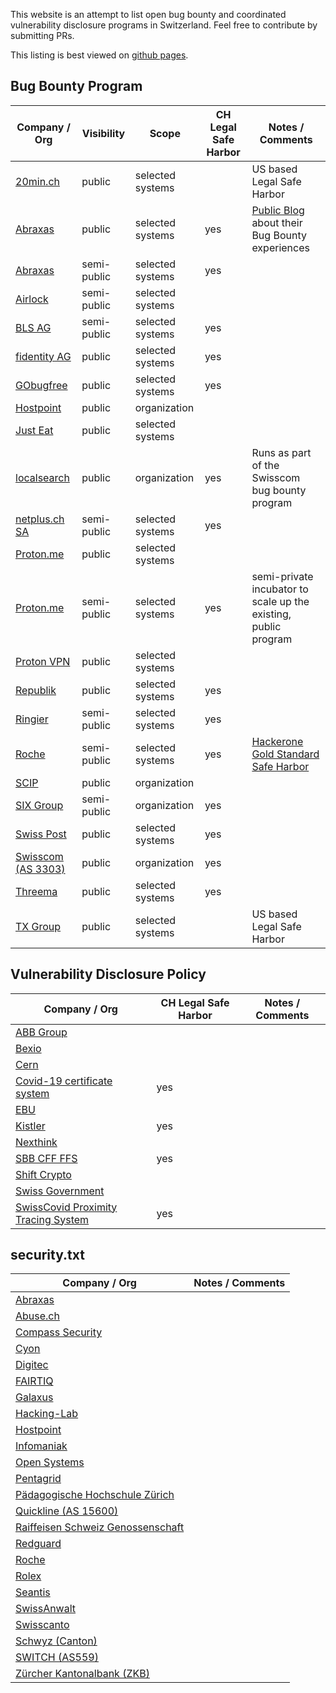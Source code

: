 This website is an attempt to list open bug bounty and coordinated vulnerability disclosure programs in Switzerland. Feel free to contribute by submitting PRs.

This listing is best viewed on [github pages](https://antoinet.github.io/swiss-bugbounty-programs/).

## Bug Bounty Program

| Company / Org | Visibility    | Scope        | CH Legal Safe Harbor | Notes / Comments |
| ------------- | ------------- | ------------ | -------------------- | ---------------- |
| [20min.ch](https://bugcrowd.com/twentyminuten) | public | selected systems | | US based Legal Safe Harbor |
| [Abraxas](https://www.bugbounty.ch/abraxas) | public | selected systems | yes | [Public Blog](https://blog.abraxas.ch/de) about their Bug Bounty experiences |
| [Abraxas](https://www.abraxas.ch/bugbounty) | semi-public | selected systems | yes |  |
| [Airlock](https://hackerone.com/airlock) | semi-public | selected systems |  | |
| [BLS AG](https://app.gobugfree.com/programs/bls/protected) | semi-public | selected systems | yes | |
| [fidentity AG](https://app.gobugfree.com/programs/fidentity) | public | selected systems | yes | |
| [GObugfree](https://app.gobugfree.com/programs/bbh) | public | selected systems | yes | |
| [Hostpoint](https://www.hostpoint.ch/bugbounty/) | public | organization | | |
| [Just Eat](https://www.just-eat.ch/bugbounty) | public | selected systems | | |
| [localsearch](https://www.swisscom.ch/en/about/security/bug-bounty.html) | public | organization | yes | Runs as part of the Swisscom bug bounty program |
| [netplus.ch SA](https://app.gobugfree.com/programs/netplus/protected) | semi-public | selected systems | yes | |
| [Proton.me](https://proton.me/blog/protonmail-bug-bounty-program) | public | selected systems | | |
| [Proton.me](https://www.bugbounty.ch/proton/) | semi-public | selected systems | yes | semi-private incubator to scale up the existing, public program |
| [Proton VPN](https://protonvpn.com/blog/bug-bounty-program/) | public | selected systems | | |
| [Republik](https://app.gobugfree.com/programs/republik) | public | selected systems | yes | |
| [Ringier](https://go.bugbounty.ch/programs) | semi-public | selected systems | yes | |
| [Roche](https://hackerone.com/roche) | semi-public | selected systems | yes | [Hackerone Gold Standard Safe Harbor](https://docs.hackerone.com/organizations/safe-harbor-faq.html) |
| [SCIP](https://www.scip.ch/?bugbounty) | public | organization | | |
| [SIX Group](https://www.six-group.com/en/company/governance/security.html) | semi-public | organization | yes | |
| [Swiss Post](https://www.post.ch/en/about-us/responsibility/swiss-post-bug-bounty) | public | selected systems | yes | |
| [Swisscom (AS 3303)](https://www.swisscom.ch/en/about/security/bug-bounty.html) | public | organization | yes | |
| [Threema](https://app.gobugfree.com/programs/threema) | public | selected systems | yes | |
| [TX Group](https://bugcrowd.com/tamedia) | public | selected systems | | US based Legal Safe Harbor |

## Vulnerability Disclosure Policy

| Company / Org | CH Legal Safe Harbor | Notes / Comments |
| ------------- | -------------------- | ---------------- |
| [ABB Group](https://global.abb/group/en/technology/cyber-security/alerts-and-notifications) |  | |
| [Bexio](https://www.bexio.com/en-CH/policies/responsible-disclosure-policy) |  | |
| [Cern](https://home.cern/sites/home.web.cern.ch/files/security.txt) |  | |
| [Covid-19 certificate system](https://www.ncsc.admin.ch/ncsc/en/home/dokumentation/covid-certificate-pst/infos.html) | yes | |
| [EBU](https://www.ebu.ch/about/contact-us/vulnerability-disclosure) |  | |
| [Kistler](https://www.kistler.com/en/vulnerability-disclosure-policy/) | yes | |
| [Nexthink](https://www.nexthink.com/responsible-disclosure-policy/) |  | |
| [SBB CFF FFS](https://company.sbb.ch/en/sbb-as-business-partner/services/vulnerability-disclosure-policy.html) | yes | |
| [Shift Crypto](https://shiftcrypto.ch/policies/bug-bounty-policy/) |  | |
| [Swiss Government](https://www.ncsc.admin.ch/ncsc/en/home/infos-fuer/infos-it-spezialisten/themen/schwachstelle-melden.html) |  | |
| [SwissCovid Proximity Tracing System](https://www.ncsc.admin.ch/ncsc/en/home/dokumentation/covid-public-security-test/infos.html) | yes | |


## security.txt

| Company / Org | Notes / Comments |
| ------------- | ---------------- |
| [Abraxas](https://www.abraxas.ch/.well-known/security.txt) | |
| [Abuse.ch](https://abuse.ch/.well-known/security.txt) | |
| [Compass Security](https://www.compass-security.com/.well-known/security.txt) | |
| [Cyon](https://www.cyon.ch/.well-known/security.txt) | |
| [Digitec](https://www.digitec.ch/.well-known/security.txt) | |
| [FAIRTIQ](https://fairtiq.com/.well-known/security.txt) | |
| [Galaxus](https://www.galaxus.ch/.well-known/security.txt) | |
| [Hacking-Lab](https://hacking-lab.com/.well-known/security.txt) | |
| [Hostpoint](https://hostpoint.ch/.well-known/security.txt) | |
| [Infomaniak](https://www.infomaniak.com/security.txt) | |
| [Open Systems](https://www.open-systems.com/.well-known/security.txt) | |
| [Pentagrid](https://www.pentagrid.ch/.well-known/security.txt) | |
| [Pädagogische Hochschule Zürich](https://phzh.ch/.well-known/security.txt) | |
| [Quickline (AS 15600)](https://www.as15600.net/.well-known/security.txt) | |
| [Raiffeisen Schweiz Genossenschaft](https://www.raiffeisen.ch/.well-known/security.txt) | |
| [Redguard](https://www.redguard.ch/.well-known/security.txt) | |
| [Roche](https://www.roche.com/.well-known/security.txt) | |
| [Rolex](https://www.rolex.com/.well-known/security.txt) | |
| [Seantis](https://www.seantis.ch/.well-known/security.txt) | |
| [SwissAnwalt](https://swissanwalt.ch/.well-known/security.txt) | |
| [Swisscanto](https://www.swisscanto.com/.well-known/security.txt) | |
| [Schwyz (Canton)](https://www.sz.ch/.well-known/security.txt) | |
| [SWITCH (AS559)](https://www.switch.ch/.well-known/security.txt) | |
| [Zürcher Kantonalbank (ZKB)](https://www.zkb.ch/.well-known/security.txt) | |
